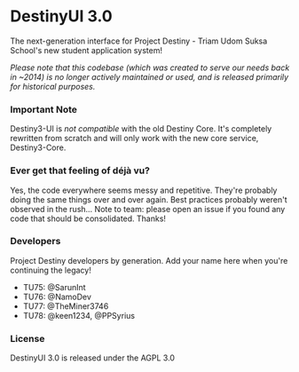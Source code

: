 # DestinyUI 3.0
The next-generation interface for Project Destiny - Triam Udom Suksa School's new student application system!

*Please note that this codebase (which was created to serve our needs back in ~2014) is no longer actively maintained or used, and is released primarily for historical purposes.*

### Important Note
Destiny3-UI is *not compatible* with the old Destiny Core. It's completely rewritten from scratch and will only work with the new core service, Destiny3-Core.

### Ever get that feeling of déjà vu?
Yes, the code everywhere seems messy and repetitive. They're probably doing the same things over and over again. Best practices probably weren't observed in the rush...
Note to team: please open an issue if you found any code that should be consolidated. Thanks!

### Developers
Project Destiny developers by generation. Add your name here when you're continuing the legacy!
* TU75: @SarunInt
* TU76: @NamoDev
* TU77: @TheMiner3746
* TU78: @keen1234, @PPSyrius

### License
DestinyUI 3.0 is released under the AGPL 3.0
